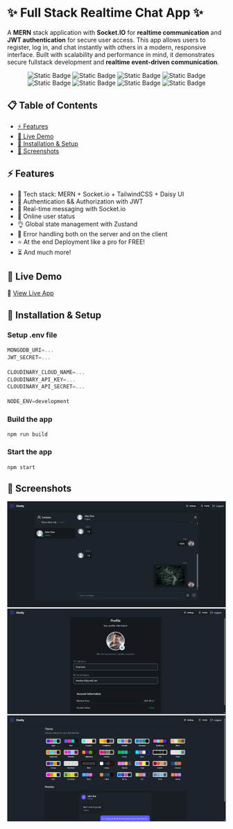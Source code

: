 # ✨ Full Stack Realtime Chat App ✨

A **MERN** stack application with **Socket.IO** for **realtime communication** and **JWT authentication** for secure user access. This app allows users to register, log in, and chat instantly with others in a modern, responsive interface. Built with scalability and performance in mind, it demonstrates secure fullstack development and **realtime event-driven communication**.

<p align="center">
  <img alt="Static Badge" src="https://img.shields.io/badge/Expess.js-gray?style=for-the-badge">
  <img alt="Static Badge" src="https://img.shields.io/badge/Node.js-darkgreen?style=for-the-badge">
  <img alt="Static Badge" src="https://img.shields.io/badge/React.js-blue?style=for-the-badge">
  <img alt="Static Badge" src="https://img.shields.io/badge/MongoDB-red?style=for-the-badge">
  <img alt="Static Badge" src="https://img.shields.io/badge/Tailwind%20CSS-purple?style=for-the-badge">
  <img alt="Static Badge" src="https://img.shields.io/badge/Socket.io-pink?style=for-the-badge">
  <img alt="Static Badge" src="https://img.shields.io/badge/JWT-orange?style=for-the-badge">
  <img alt="Static Badge" src="https://img.shields.io/badge/Cloudinary%20API-blue?style=for-the-badge">
</p>

## 📋 Table of Contents
- [⚡ Features](#-features)
- [🚀 Live Demo](#-live-demo)
- [🔧 Installation & Setup](#-installation--setup)
- [📸 Screenshots](#-screenshots)

## ⚡ Features

- 🌟 Tech stack: MERN + Socket.io + TailwindCSS + Daisy UI
- 🎃 Authentication && Authorization with JWT
- 👾 Real-time messaging with Socket.io
- 🚀 Online user status
- 👌 Global state management with Zustand
- 🐞 Error handling both on the server and on the client
- ⭐ At the end Deployment like a pro for FREE!
- ⏳ And much more!

## 🚀 Live Demo
🔗 [View Live App](https://fullstack-chat-app-ymf5.onrender.com/)  

## 🔧 Installation & Setup

### Setup .env file

```js
MONGODB_URI=...
JWT_SECRET=...

CLOUDINARY_CLOUD_NAME=...
CLOUDINARY_API_KEY=...
CLOUDINARY_API_SECRET=...

NODE_ENV=development
```

### Build the app

```shell
npm run build
```

### Start the app

```shell
npm start
```

## 📸 Screenshots

![Screenshot 2024-04-18 091658](https://github.com/Shashank-TS/project-assets-snapshots/blob/main/fullstack-chat-app/Screenshot%202025-09-28%20173253.png)
![Screenshot 2024-04-18 091720](https://github.com/Shashank-TS/project-assets-snapshots/blob/main/fullstack-chat-app/Screenshot%202025-09-28%20173903.png)
![Screenshot 2024-04-18 091720](https://github.com/Shashank-TS/project-assets-snapshots/blob/main/fullstack-chat-app/Screenshot%202025-09-28%20173823.png)

